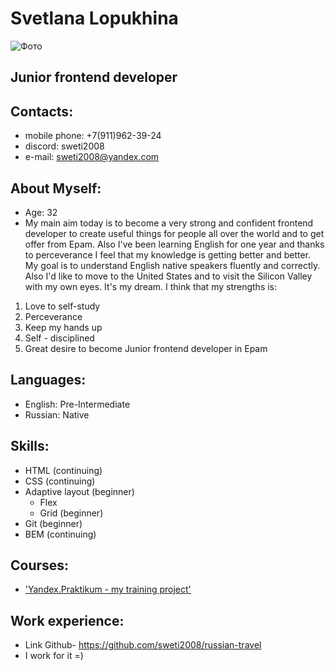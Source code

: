 # **Svetlana Lopukhina** 
![Фото](../rsschool-cv/it-cat.jpg)
## Junior frontend developer
## **Contacts:**
* mobile phone: +7(911)962-39-24
* discord: sweti2008
* e-mail: sweti2008@yandex.com
## **About Myself:**
* Age: 32 
* My main aim today is to become a very strong and confident frontend developer to create useful things for people all over the world and to get offer from Epam. Also I've been learning English for one year and thanks to perceverance I feel that my knowledge is getting better and better. My goal is to understand English native speakers fluently and correctly. Also I'd like to move to the United States and to visit the Silicon Valley with my own eyes. It's my dream.
I think that my strengths is:
1. Love to self-study
2. Perceverance 
3. Keep my hands up 
4. Self - disciplined
5. Great desire to become Junior frontend developer in Epam
## Languages:
* English: Pre-Intermediate
* Russian: Native
## Skills:
* HTML (continuing)
* CSS  (continuing)
* Adaptive layout (beginner)
  * Flex
  * Grid (beginner)
* Git (beginner)
* BEM (continuing)
## Courses:
* ['Yandex.Praktikum - my training project'](https://praktikum.yandex.ru/profile/web/)  
## Work experience:
* Link Github- https://github.com/sweti2008/russian-travel
* I work for it =)